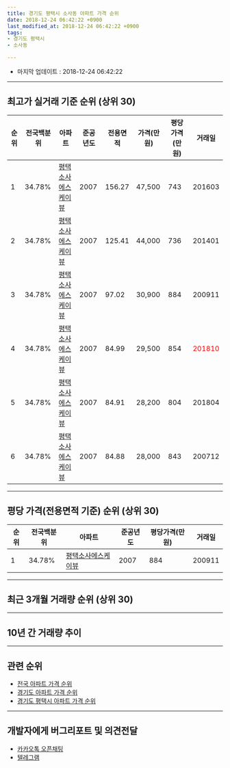 ```yaml
---
title: 경기도 평택시 소사동 아파트 가격 순위
date: 2018-12-24 06:42:22 +0900
last_modified_at: 2018-12-24 06:42:22 +0900
tags:
- 경기도 평택시
- 소사동

---
```


* 마지막 업데이트 : 2018-12-24 06:42:22

---

## 최고가 실거래 기준 순위 (상위 30)


|순위|전국백분위|아파트|준공년도|전용면적|가격(만원)|평당가격(만원)|거래일|
|---|---|---|---|---|---|---|---|
|1|34.78%|[평택소사에스케이뷰](https://search.naver.com/search.naver?query=%EA%B2%BD%EA%B8%B0%EB%8F%84+%ED%8F%89%ED%83%9D%EC%8B%9C+%EC%86%8C%EC%82%AC%EB%8F%99+%ED%8F%89%ED%83%9D%EC%86%8C%EC%82%AC%EC%97%90%EC%8A%A4%EC%BC%80%EC%9D%B4%EB%B7%B0)|2007|156.27|47,500|743|201603|
|2|34.78%|[평택소사에스케이뷰](https://search.naver.com/search.naver?query=%EA%B2%BD%EA%B8%B0%EB%8F%84+%ED%8F%89%ED%83%9D%EC%8B%9C+%EC%86%8C%EC%82%AC%EB%8F%99+%ED%8F%89%ED%83%9D%EC%86%8C%EC%82%AC%EC%97%90%EC%8A%A4%EC%BC%80%EC%9D%B4%EB%B7%B0)|2007|125.41|44,000|736|201401|
|3|34.78%|[평택소사에스케이뷰](https://search.naver.com/search.naver?query=%EA%B2%BD%EA%B8%B0%EB%8F%84+%ED%8F%89%ED%83%9D%EC%8B%9C+%EC%86%8C%EC%82%AC%EB%8F%99+%ED%8F%89%ED%83%9D%EC%86%8C%EC%82%AC%EC%97%90%EC%8A%A4%EC%BC%80%EC%9D%B4%EB%B7%B0)|2007|97.02|30,900|884|200911|
|4|34.78%|[평택소사에스케이뷰](https://search.naver.com/search.naver?query=%EA%B2%BD%EA%B8%B0%EB%8F%84+%ED%8F%89%ED%83%9D%EC%8B%9C+%EC%86%8C%EC%82%AC%EB%8F%99+%ED%8F%89%ED%83%9D%EC%86%8C%EC%82%AC%EC%97%90%EC%8A%A4%EC%BC%80%EC%9D%B4%EB%B7%B0)|2007|84.99|29,500|854|<span style="color:red">201810</span>|
|5|34.78%|[평택소사에스케이뷰](https://search.naver.com/search.naver?query=%EA%B2%BD%EA%B8%B0%EB%8F%84+%ED%8F%89%ED%83%9D%EC%8B%9C+%EC%86%8C%EC%82%AC%EB%8F%99+%ED%8F%89%ED%83%9D%EC%86%8C%EC%82%AC%EC%97%90%EC%8A%A4%EC%BC%80%EC%9D%B4%EB%B7%B0)|2007|84.91|28,200|804|201804|
|6|34.78%|[평택소사에스케이뷰](https://search.naver.com/search.naver?query=%EA%B2%BD%EA%B8%B0%EB%8F%84+%ED%8F%89%ED%83%9D%EC%8B%9C+%EC%86%8C%EC%82%AC%EB%8F%99+%ED%8F%89%ED%83%9D%EC%86%8C%EC%82%AC%EC%97%90%EC%8A%A4%EC%BC%80%EC%9D%B4%EB%B7%B0)|2007|84.88|28,000|843|200712|


---

## 평당 가격(전용면적 기준) 순위 (상위 30)


|순위|전국백분위|아파트|준공년도|평당가격(만원)|거래일|
|---|---|---|---|---|---|
|1|34.78%|[평택소사에스케이뷰](https://search.naver.com/search.naver?query=%EA%B2%BD%EA%B8%B0%EB%8F%84+%ED%8F%89%ED%83%9D%EC%8B%9C+%EC%86%8C%EC%82%AC%EB%8F%99+%ED%8F%89%ED%83%9D%EC%86%8C%EC%82%AC%EC%97%90%EC%8A%A4%EC%BC%80%EC%9D%B4%EB%B7%B0)|2007|884|200911|


---

## 최근 3개월 거래량 순위 (상위 30)


<div style="width:100%;">
    <canvas id="deal_count_ranking" height="250"></canvas>
</div>


<script>
new Chart(document.getElementById("deal_count_ranking"), {
    type: 'horizontalBar',
    data: {
        labels: ['평택소사에스케이뷰'],
        datasets: [{
            label: '실거래 수',
            data: [3],
            borderColor: "rgba(255, 0, 128, 1)",
            backgroundColor: "rgba(255, 0, 128, 0.5)",
            fill: false,
        }]
    },
    options: {
        responsive: true,
        title: {
            display: true,
            text: '최근 3개월 거래량 순위'
        },
        tooltips: {
            mode: 'index',
            intersect: false,
            callbacks: {
                title: function(tooltipItems, data) {
                    return "실거래 수:";
                },
                label: function(tooltipItem, data) {
                    return data.labels[tooltipItem.index] + ": " + tooltipItem.xLabel;
                }
            }
        },
        hover: {
            mode: 'nearest',
            intersect: true
        },
        scales: {
            xAxes: [{
                display: true,
                scaleLabel: {
                    display: true,
                    labelString: '실거래 수'
                },
                ticks: {
                    suggestedMin: 0,
                }
            }],
            yAxes: [{
                display: true,
                ticks: {
                    autoSkip: false,
                    callback: function(value, index, values) {
                        if (value.length > 15)
                            return value.substr(0, 13) + "...";
                        else
                            return value;
                    }
                },
                scaleLabel: {
                    display: false,
                }
            }]
        }
    }
});

</script>


---

## 10년 간 거래량 추이


<div style="width:100%;">
    <canvas id="deal_progress" height="250"></canvas>
</div>

<script>
new Chart(document.getElementById("deal_progress"), {
    type: 'line',
    data: {
        labels: ['200812','200901','200902','200903','200904','200905','200906','200907','200908','200909','200910','200911','200912','201001','201002','201003','201004','201005','201006','201007','201008','201009','201010','201011','201012','201101','201102','201103','201104','201105','201106','201107','201108','201109','201110','201111','201112','201201','201202','201203','201204','201205','201206','201207','201208','201209','201210','201211','201212','201301','201302','201303','201304','201305','201306','201307','201308','201309','201310','201311','201312','201401','201402','201403','201404','201405','201406','201407','201408','201409','201410','201411','201412','201501','201502','201503','201504','201505','201506','201507','201508','201509','201510','201511','201512','201601','201602','201603','201604','201605','201606','201607','201608','201609','201610','201611','201612','201701','201702','201703','201704','201705','201706','201707','201708','201709','201710','201711','201712','201801','201802','201803','201804','201805','201806','201807','201808','201809','201810','201811','201812'],
        datasets: [{
            label: '실거래 수',
            pointRadius: 1,
            data: [3, 0, 3, 1, 1, 3, 2, 6, 0, 4, 2, 3, 1, 3, 3, 0, 1, 1, 1, 0, 0, 2, 3, 1, 3, 4, 1, 5, 4, 3, 7, 3, 6, 6, 3, 8, 2, 1, 1, 9, 7, 1, 3, 2, 1, 3, 1, 2, 1, 2, 1, 5, 1, 1, 2, 2, 1, 6, 3, 5, 1, 3, 6, 4, 2, 2, 2, 3, 8, 2, 2, 3, 2, 4, 5, 5, 3, 3, 3, 7, 6, 1, 3, 1, 4, 1, 3, 3, 4, 2, 2, 3, 1, 5, 1, 0, 1, 1, 0, 3, 2, 0, 0, 3, 2, 1, 1, 2, 1, 1, 2, 1, 1, 0, 1, 1, 3, 4, 2, 0, 1],
            borderColor: "rgba(255, 201, 14, 1)",
            backgroundColor: "rgba(255, 201, 14, 0.5)",
            fill: true,
        }]
    },
    options: {
        responsive: true,
        title: {
            display: true,
            text: '10년간 거래량 추이'
        },
        tooltips: {
            mode: 'index',
            intersect: false,
        },
        hover: {
            mode: 'nearest',
            intersect: true
        },
        scales: {
            xAxes: [{
                display: true,
                scaleLabel: {
                    display: true,
                    labelString: '년/월'
                }
            }],
            yAxes: [{
                display: true,
                ticks: {
                    suggestedMin: 0,
                },
                scaleLabel: {
                    display: true,
                    labelString: '실거래 수'
                }
            }]
        }
    }
});

</script>


---

## 관련 순위

- [전국 아파트 가격 순위](https://inasie.github.io/apt-ranking/전국)
- [경기도 아파트 가격 순위](https://inasie.github.io/apt-ranking/경기도)
- [경기도 평택시 아파트 가격 순위](https://inasie.github.io/apt-ranking/경기도-평택시)


---

## 개발자에게 버그리포트 및 의견전달

- [카카오톡 오픈채팅](https://open.kakao.com/o/gLJUAP4)
- [텔레그램](https://t.me/inasie)

